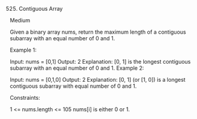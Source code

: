 525. Contiguous Array

Medium

Given a binary array nums, return the maximum length of a contiguous subarray with an equal number of 0 and 1.

Example 1:

Input: nums = [0,1]
Output: 2
Explanation: [0, 1] is the longest contiguous subarray with an equal number of 0 and 1.
Example 2:

Input: nums = [0,1,0]
Output: 2
Explanation: [0, 1] (or [1, 0]) is a longest contiguous subarray with equal number of 0 and 1.

Constraints:

1 <= nums.length <= 105
nums[i] is either 0 or 1.
